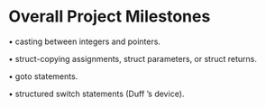 # Overall Project Milestones

•  casting between integers and pointers.

•  struct-copying assignments, struct parameters, or struct returns.

•  goto statements.

•  structured switch statements (Duff ’s device).

